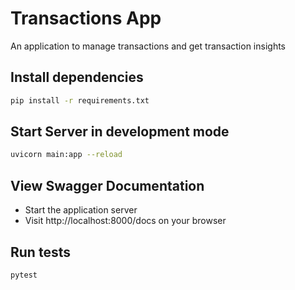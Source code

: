 # Transactions App

An application to manage transactions and get transaction insights

## Install dependencies

```bash
pip install -r requirements.txt
```

## Start Server in development mode

```bash
uvicorn main:app --reload
```

## View Swagger Documentation

- Start the application server
- Visit http://localhost:8000/docs on your browser

## Run tests

```bash
pytest
```
